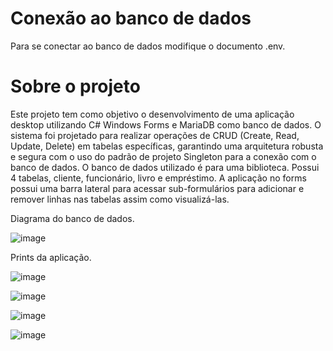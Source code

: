 # Conexão ao banco de dados
Para se conectar ao banco de dados modifique o documento .env.

# Sobre o projeto
Este projeto tem como objetivo o desenvolvimento de uma aplicação desktop utilizando C# Windows Forms e MariaDB como banco de dados. O sistema foi projetado para realizar operações de CRUD (Create, Read, Update, Delete) em tabelas específicas, garantindo uma arquitetura robusta e segura com o uso do padrão de projeto Singleton para a conexão com o banco de dados. O banco de dados utilizado é para uma biblioteca. Possui 4 tabelas, cliente, funcionário, livro e empréstimo. A aplicação no forms possui uma barra lateral para acessar sub-formulários para adicionar e remover linhas nas tabelas assim como visualizá-las.  

Diagrama do banco de dados.  

![image](https://github.com/user-attachments/assets/15acc497-2b5e-40f7-8b2d-63be83cc8a8e)

Prints da aplicação.

![image](https://github.com/user-attachments/assets/6745e18d-2335-4395-ab91-c30eef615814)

![image](https://github.com/user-attachments/assets/16f9072a-c183-4b42-bfba-d57588d71a9a)

![image](https://github.com/user-attachments/assets/c7317cfb-e274-4309-9ae3-98dcf63618de)

![image](https://github.com/user-attachments/assets/b581f7ef-0ab4-4218-a92f-fb920b3bc15b)
